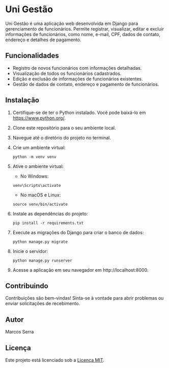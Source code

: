 # Uni Gestão

Uni Gestão é uma aplicação web desenvolvida em Django para gerenciamento de funcionários. Permite registrar, visualizar, editar e excluir informações de funcionários, como nome, e-mail, CPF, dados de contato, endereço e detalhes de pagamento.

## Funcionalidades

- Registro de novos funcionários com informações detalhadas.
- Visualização de todos os funcionários cadastrados.
- Edição e exclusão de informações de funcionários existentes.
- Gestão de dados de contato, endereço e pagamento de funcionários.

## Instalação

1. Certifique-se de ter o Python instalado. Você pode baixá-lo em https://www.python.org/.
2. Clone este repositório para o seu ambiente local.
3. Navegue até o diretório do projeto no terminal.
4. Crie um ambiente virtual:

    ```
    python -m venv venv
    ```

5. Ative o ambiente virtual:

    - No Windows:

    ```
    venv\Scripts\activate
    ```

    - No macOS e Linux:

    ```
    source venv/bin/activate
    ```

6. Instale as dependências do projeto:

    ```
    pip install -r requirements.txt
    ```

7. Execute as migrações do Django para criar o banco de dados:

    ```
    python manage.py migrate
    ```

8. Inicie o servidor:

    ```
    python manage.py runserver
    ```

9. Acesse a aplicação em seu navegador em http://localhost:8000.

## Contribuindo

Contribuições são bem-vindas! Sinta-se à vontade para abrir problemas ou enviar solicitações de recebimento.

## Autor

Marcos Serra

## Licença

Este projeto está licenciado sob a [Licença MIT](https://opensource.org/licenses/MIT).

